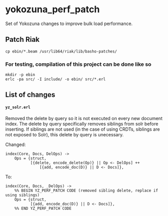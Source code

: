 # yokozuna_perf_patch
Set of Yokozuna changes to improve bulk load performance.

## Patch Riak

```
cp ebin/*.beam /usr/lib64/riak/lib/basho-patches/
```

### For testing, compilation of this project can be done like so

```
mkdir -p ebin
erlc -pa src/ -I include/ -o ebin/ src/*.erl
```

## List of changes

#### `yz_solr.erl`

Removed the delete by query so it is not executed on every new document index. The delete by query specifically removes siblings from solr before inserting. If siblings are not used (in the case of using CRDTs, siblings are not exposed to Solr), this delete by query is unecessary.

Changed:

```
index(Core, Docs, DelOps) ->
    Ops = {struct,
           [{delete, encode_delete(Op)} || Op <- DelOps] ++
               [{add, encode_doc(D)} || D <- Docs]},
```

To: 

```
index(Core, Docs, _DelOps) ->
    %% BEGIN YZ_PERF_PATCH CODE (removed sibling delete, replace if using siblings)
    Ops = {struct,
           [{add, encode_doc(D)} || D <- Docs]},
    %% END YZ_PERF_PATCH CODE
```